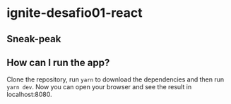 # ignite-desafio01-react

## Sneak-peak

## How can I run the app?
Clone the repository, run `yarn` to download the dependencies and then run `yarn dev`. Now you can open your browser and see the result in localhost:8080.
